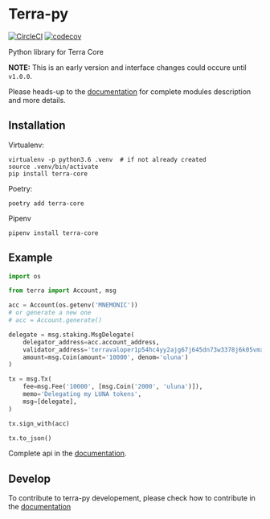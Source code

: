 # Terra-py

[![CircleCI](https://circleci.com/gh/terra-project/terra-py/tree/develop.svg?style=svg&circle-token=5f2dc128a3b81385969b69b77db1ed45d9163b5c)](https://circleci.com/gh/terra-project/terra-py/tree/develop)
[![codecov](https://codecov.io/gh/terra-project/terra-py/branch/develop/graph/badge.svg?token=mYwZ5wP3oU)](https://codecov.io/gh/terra-project/terra-py)


Python library for Terra Core

**NOTE:** This is an early version and interface changes could occure until `v1.0.0`.

Please heads-up to the [documentation](http://terra-project.github.io/terra-py) for complete modules description and more details.

## Installation

Virtualenv:
```shell
virtualenv -p python3.6 .venv  # if not already created
source .venv/bin/activate
pip install terra-core
```

Poetry:
```shell
poetry add terra-core
```

Pipenv
```shell
pipenv install terra-core
```

## Example

```python
import os

from terra import Account, msg

acc = Account(os.getenv('MNEMONIC'))
# or generate a new one
# acc = Account.generate()

delegate = msg.staking.MsgDelegate(
    delegator_address=acc.account_address,
    validator_address='terravaloper1p54hc4yy2ajg67j645dn73w3378j6k05vmx9r2',
    amount=msg.Coin(amount='10000', denom='uluna')
)

tx = msg.Tx(
    fee=msg.Fee('10000', [msg.Coin('2000', 'uluna')]),
    memo='Delegating my LUNA tokens',
    msg=[delegate],
)

tx.sign_with(acc)

tx.to_json()
```

Complete api in the [documentation](http://terra-project.github.io/terra-py).

## Develop

To contribute to terra-py developement, please check how to contribute in the [documentation](http://terra-project.github.io/terra-py/contribute/)
